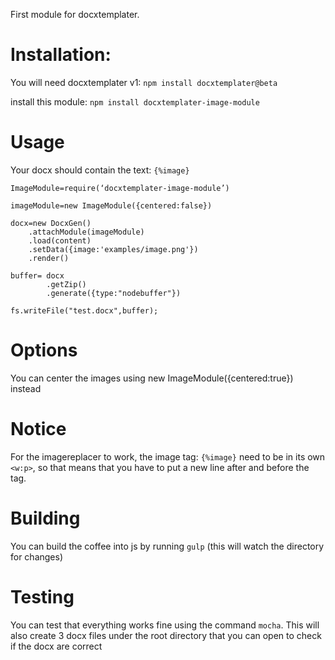 First module for docxtemplater.

# Installation:

You will need docxtemplater v1: `npm install docxtemplater@beta`

install this module: `npm install docxtemplater-image-module`

# Usage

Your docx should contain the text: `{%image}`

    ImageModule=require(‘docxtemplater-image-module’)

    imageModule=new ImageModule({centered:false})

    docx=new DocxGen()
        .attachModule(imageModule)
        .load(content)
        .setData({image:'examples/image.png'})
        .render()

    buffer= docx
            .getZip()
            .generate({type:"nodebuffer"})

    fs.writeFile("test.docx",buffer);

# Options

 You can center the images using new ImageModule({centered:true}) instead

# Notice

 For the imagereplacer to work, the image tag: `{%image}` need to be in its own `<w:p>`, so that means that you have to put a new line after and before the tag.

# Building

 You can build the coffee into js by running `gulp` (this will watch the directory for changes)

# Testing

You can test that everything works fine using the command `mocha`. This will also create 3 docx files under the root directory that you can open to check if the docx are correct
